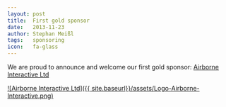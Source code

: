 ```yaml
---
layout: post
title:  First gold sponsor
date:   2013-11-23
author: Stephan Meißl
tags:   sponsoring
icon:   fa-glass
---
```


We are proud to announce and welcome our first gold sponsor: [Airborne Interactive Ltd](http://airborne.aero/)

[![Airborne Interactive Ltd]({{ site.baseurl}}/assets/Logo-Airborne-Interactive.png)](http://airborne.aero/ "Airborne Interactive Ltd")
